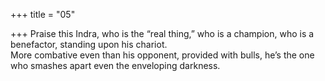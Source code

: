 +++
title = "05"

+++
Praise this Indra, who is the “real thing,” who is a champion, who is a  benefactor, standing upon his chariot.  
More combative even than his opponent, provided with bulls, he’s the  one who smashes apart even the enveloping darkness.  